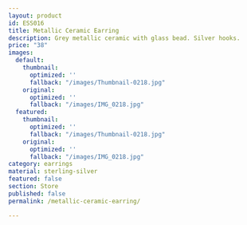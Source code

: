 ```yaml
---
layout: product
id: ESS016
title: Metallic Ceramic Earring
description: Grey metallic ceramic with glass bead. Silver hooks.
price: "38"
images:
  default:
    thumbnail:
      optimized: ''
      fallback: "/images/Thumbnail-0218.jpg"
    original:
      optimized: ''
      fallback: "/images/IMG_0218.jpg"
  featured:
    thumbnail:
      optimized: ''
      fallback: "/images/Thumbnail-0218.jpg"
    original:
      optimized: ''
      fallback: "/images/IMG_0218.jpg"
category: earrings
material: sterling-silver
featured: false
section: Store
published: false
permalink: /metallic-ceramic-earring/

---
```

